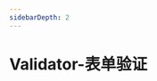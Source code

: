 ```yaml
---
sidebarDepth: 2
---
```

# Validator-表单验证

&nbsp;
<ClientOnly>
    <validator-demo></validator-demo>
    <validator-demo2></validator-demo2>
    <validator-attributes></validator-attributes>
    <validator-events></validator-events>
</ClientOnly>